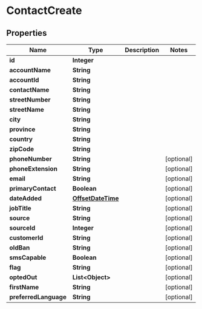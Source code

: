 # ContactCreate

## Properties
Name | Type | Description | Notes
------------ | ------------- | ------------- | -------------
**id** | **Integer** |  | 
**accountName** | **String** |  | 
**accountId** | **String** |  | 
**contactName** | **String** |  | 
**streetNumber** | **String** |  | 
**streetName** | **String** |  | 
**city** | **String** |  | 
**province** | **String** |  | 
**country** | **String** |  | 
**zipCode** | **String** |  | 
**phoneNumber** | **String** |  |  [optional]
**phoneExtension** | **String** |  |  [optional]
**email** | **String** |  |  [optional]
**primaryContact** | **Boolean** |  |  [optional]
**dateAdded** | [**OffsetDateTime**](OffsetDateTime.md) |  |  [optional]
**jobTitle** | **String** |  |  [optional]
**source** | **String** |  |  [optional]
**sourceId** | **Integer** |  |  [optional]
**customerId** | **String** |  |  [optional]
**oldBan** | **String** |  |  [optional]
**smsCapable** | **Boolean** |  |  [optional]
**flag** | **String** |  |  [optional]
**optedOut** | **List&lt;Object&gt;** |  |  [optional]
**firstName** | **String** |  |  [optional]
**preferredLanguage** | **String** |  |  [optional]
